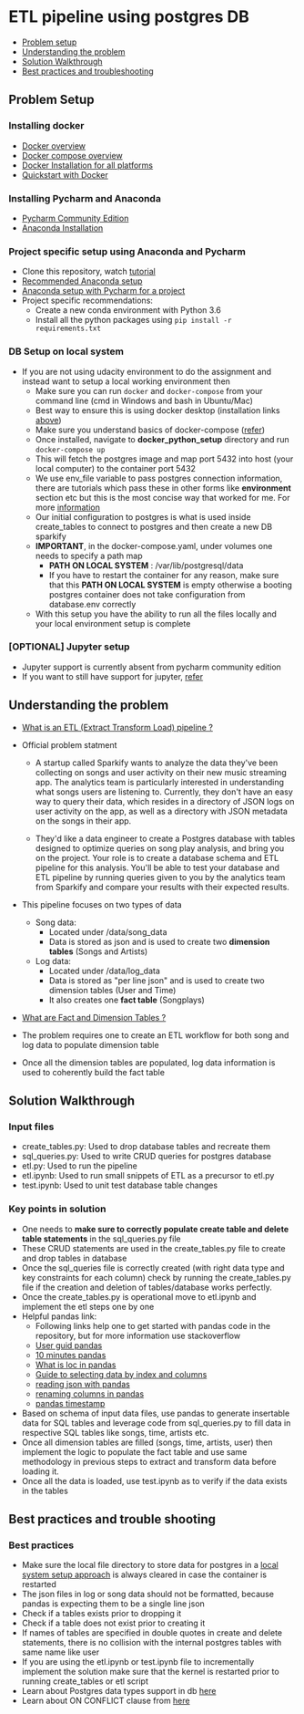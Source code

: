 # ETL pipeline using postgres DB

* [Problem setup](#problem-setup)
* [Understanding the problem](#understanding-the-problem)
* [Solution Walkthrough](#solution-walkthrough)
* [Best practices and troubleshooting](#common-bugs)


## Problem Setup

### Installing docker
* [Docker overview](https://docs.docker.com/get-started/overview/)
* [Docker compose overview](https://docs.docker.com/compose/)
* [Docker Installation for all platforms](https://docs.docker.com/get-docker/)
* [Quickstart with Docker](https://docs.docker.com/get-started/)

### Installing Pycharm and Anaconda
* [Pycharm Community Edition](https://www.jetbrains.com/pycharm/download/)
* [Anaconda Installation](https://docs.anaconda.com/anaconda/install/)

### Project specific setup using Anaconda and Pycharm
* Clone this repository, watch [tutorial](https://blog.jetbrains.com/idea/2020/10/clone-a-project-from-github/)
* [Recommended Anaconda setup](https://docs.conda.io/projects/conda/en/latest/user-guide/getting-started.html)
* [Anaconda setup with Pycharm for a project](https://docs.anaconda.com/anaconda/user-guide/tasks/pycharm/)
* Project specific recommendations:
  * Create a new conda environment with Python 3.6
  * Install all the python packages using `pip install -r requirements.txt`

### DB Setup on local system
* If you are not using udacity environment to do the assignment and instead want to setup a local working environment then
  * Make sure you can run `docker` and `docker-compose` from your command line (cmd in Windows and bash in Ubuntu/Mac)
  * Best way to ensure this is using docker desktop (installation links [above](#installing-docker))
  * Make sure you understand basics of docker-compose ([refer](#installing-docker))
  * Once installed, navigate to **docker_python_setup** directory and run `docker-compose up`
  * This will fetch the postgres image and map port 5432 into host (your local computer) to the container port 5432
  * We use env_file variable to pass postgres connection information, there are tutorials which pass these in other forms like **environment** section etc
  but this is the most concise way that worked for me. For more [information](https://hub.docker.com/_/postgres)
  * Our initial configuration to postgres is what is used inside create_tables to connect to postgres and then create a new DB sparkify
  * **IMPORTANT**, in the docker-compose.yaml, under volumes one needs to specify a path map
    * **PATH ON LOCAL SYSTEM** : /var/lib/postgresql/data
    * If you have to restart the container for any reason, make sure that this **PATH ON LOCAL SYSTEM** is empty
    otherwise a booting postgres container does not take configuration from database.env correctly
  * With this setup you have the ability to run all the files locally and your local environment setup is complete


### [OPTIONAL] Jupyter setup
* Jupyter support is currently absent from pycharm community edition
* If you want to still have support for jupyter, [refer](https://stackoverflow.com/questions/55788675/-2019-1-ce-no-option-to-create-edit-jupyter-notebook-ipynb-files)

## Understanding the problem
* [What is an ETL (Extract Transform Load) pipeline ?](https://www.snowflake.com/guides/etl-pipeline)
* Official problem statment
  * A startup called Sparkify wants to analyze the data they've been collecting on songs and user activity on their new music streaming app. The analytics team is particularly interested in understanding what songs users are listening to. Currently, they don't have an easy way to query their data, which resides in a directory of JSON logs on user activity on the app, as well as a directory with JSON metadata on the songs in their app.

  * They'd like a data engineer to create a Postgres database with tables designed to optimize queries on song play analysis, and bring you on the project. Your role is to create a database schema and ETL pipeline for this analysis. You'll be able to test your database and ETL pipeline by running queries given to you by the analytics team from Sparkify and compare your results with their expected results.


* This pipeline focuses on two types of data
  * Song data: 
    * Located under /data/song_data
    * Data is stored as json and is used to create two **dimension tables** (Songs and Artists)
  * Log data:
    * Located under /data/log_data
    * Data is stored as "per line json" and is used to create two dimension tables (User and Time)
    * It also creates one **fact table** (Songplays)
* [What are Fact and Dimension Tables ?](https://docs.microsoft.com/en-us/power-bi/guidance/star-schema)
* The problem requires one to create an ETL workflow for both song and log data to populate dimension table
* Once all the dimension tables are populated, log data information is used to coherently build the fact table


## Solution Walkthrough

### Input files
  - create_tables.py: Used to drop database tables and recreate them
  - sql_queries.py: Used to write CRUD queries for postgres database
  - etl.py: Used to run the pipeline
  - etl.ipynb: Used to run small snippets of ETL as a precursor to etl.py
  - test.ipynb: Used to unit test database table changes

### Key points in solution
  * One needs to **make sure to correctly populate create table and delete table statements** in the sql_queries.py
file
  * These CRUD statements are used in the create_tables.py file to create and drop tables in database
  * Once the sql_queries file is correctly created (with right data type and key constraints for each column)
  check by running the create_tables.py file if the creation and deletion of tables/database works perfectly.
  * Once the create_tables.py is operational move to etl.ipynb and implement the etl steps one by one
  * Helpful pandas link:
    * Following links help one to get started with pandas code in the repository, but for more information use stackoverflow
    * [User guid pandas](https://pandas.pydata.org/pandas-docs/version/0.23.3/generated/pandas.DataFrame.html)
    * [10 minutes pandas](https://pandas.pydata.org/pandas-docs/stable/user_guide/10min.html)
    * [What is loc in pandas](https://pandas.pydata.org/pandas-docs/stable/reference/api/pandas.DataFrame.loc.html?highlight=loc#pandas.DataFrame.loc)
    * [Guide to selecting data by index and columns](https://pandas.pydata.org/pandas-docs/version/0.23.3/indexing.html)
    * [reading json with pandas](https://pandas.pydata.org/pandas-docs/version/0.23.3/generated/pandas.read_json.html)
    * [renaming columns in pandas](https://pandas.pydata.org/pandas-docs/version/0.23.3/generated/pandas.DataFrame.rename.html)
    * [pandas timestamp](https://pandas.pydata.org/pandas-docs/version/0.23.3/generated/pandas.Timestamp.html)
  * Based on schema of input data files, use pandas to generate insertable data for SQL tables and leverage code from sql_queries.py
  to fill data in respective SQL tables like songs, time, artists etc.
  * Once all dimension tables are filled (songs, time, artists, user) then implement the logic to populate the
  fact table and use same methodology in previous steps to extract and transform data before loading it.
  * Once all the data is loaded, use test.ipynb as to verify if the data exists in the tables

## Best practices and trouble shooting

### Best practices
* Make sure the local file directory to store data for postgres in a [local system setup approach](#db-setup-on-local-system)
is always cleared in case the container is restarted
* The json files in log or song data should not be formatted, because pandas is expecting them to be a single line json
* Check if a tables exists prior to dropping it
* Check if a table does not exist prior to creating it
* If names of tables are specified in double quotes in create and delete statements, there is no collision with the internal postgres tables with same name
like user
* If you are using the etl.ipynb or test.ipynb file to incrementally implement the solution make sure that the kernel is
restarted prior to running create_tables or etl script
* Learn about Postgres data types support in db [here](https://www.techonthenet.com/postgresql/datatypes.php)
* Learn about ON CONFLICT clause from [here](https://www.postgresql.org/docs/9.5/sql-insert.html#SQL-ON-CONFLICT)
    
